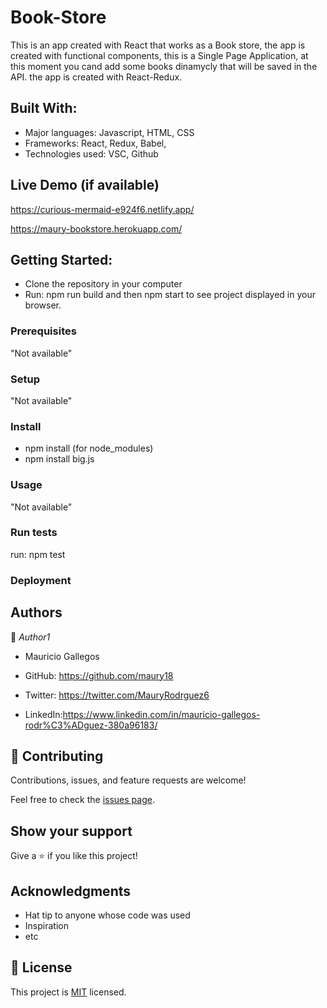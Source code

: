 # Book-Store

This is an app created with React that works as a Book store, the app is created with functional components, this is a Single Page Application, at this moment you cand add some books dinamycly that will be saved in the API. the app is created with React-Redux.


## Built With:

- Major languages: Javascript, HTML, CSS
- Frameworks: React, Redux, Babel,
- Technologies used: VSC, Github

## Live Demo (if available)

https://curious-mermaid-e924f6.netlify.app/

https://maury-bookstore.herokuapp.com/

## Getting Started:
- Clone the repository in your computer
- Run: npm run build and then npm start to see project displayed in your browser.

### Prerequisites

"Not available"

### Setup

"Not available"

### Install

- npm install (for node_modules)
- npm install big.js

### Usage

"Not available"

### Run tests

run: npm test

### Deployment



## Authors

👤 *Author1*

- Mauricio Gallegos

- GitHub: https://github.com/maury18
- Twitter: https://twitter.com/MauryRodrguez6
- LinkedIn:https://www.linkedin.com/in/mauricio-gallegos-rodr%C3%ADguez-380a96183/


## 🤝 Contributing

Contributions, issues, and feature requests are welcome!

Feel free to check the [issues page](../../issues/).

## Show your support

Give a ⭐ if you like this project!

## Acknowledgments

- Hat tip to anyone whose code was used
- Inspiration
- etc

## 📝 License

This project is [MIT](./MIT.md) licensed.
